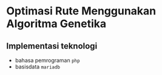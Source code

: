 # Optimasi Rute Menggunakan Algoritma Genetika

## Implementasi teknologi
- bahasa pemrograman `php`
- basisdata `mariadb`